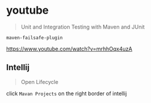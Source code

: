 # youtube

> Unit and Integration Testing with Maven and JUnit

`maven-failsafe-plugin`

https://www.youtube.com/watch?v=mrhhOqx4uzA

## Intellij

> Open Lifecycle

click `Mavan Projects` on the right border of intellij
